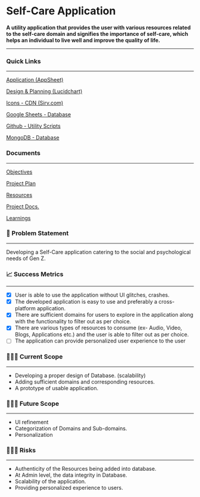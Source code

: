 # Self-Care Application

**A utility application that provides the user with various resources related to the self-care domain and signifies the importance of self-care, which helps an individual to live well and improve the quality of life.**

---

### Quick Links

---

[Application (AppSheet)](https://www.appsheet.com/Template/AppDef?appName=SelfCareandImprovement-1001373461&appId=b656ed1a-d7a4-4802-8364-ccf7b646b900&quickStart=True#UX.Views)

[Design & Planning (Lucidchart)](https://lucid.app/lucidchart/35619e04-11bf-4d03-a180-bfe6e2f43dae/edit?existing=1&token=b3bad1b1513f35e6663a23d130bef89dd7a3f337-eml%3Dsharmaar_4%2540rknec.edu%26ts%3D1657015644%26uid%3D156053185&docId=35619e04-11bf-4d03-a180-bfe6e2f43dae&shared=true&invitationId=inv_766962f2-3e9a-4940-b297-ce7d3d1ba7be&page=0_0#)

[Icons - CDN (Sirv.com)](https://my.sirv.com/#/browse/self_care_appdata)

[Google Sheets - Database](https://docs.google.com/spreadsheets/d/1ON0tD_O00mlkTxyeL0iFETjYsVdVyz-zrtyvmz4e3-w/edit#gid=1936771790)

[Github - Utility Scripts](https://github.com/anshul3399/utility_scripts-selfcareApp)

[MongoDB - Database](https://cloud.mongodb.com/v2/62ceba172895902a5a7a0b4e#metrics/replicaSet/62cebade0bfcde4c02a41ad9/explorer/selfcare_app_database/available_options/find)

### Documents

---

[Objectives](https://www.notion.so/Objectives-0dd6883ddc4d4a9d8871f4930c5fb64f)

[Project Plan](https://www.notion.so/e5883df16a2c47eea427ff1c896602be)

[Resources](https://www.notion.so/Resources-25ec4ad743734fc69c6fd682d1d7aef5)

[Project Docs.](https://www.notion.so/Project-Docs-22842b742ed8431e99221d9d5855aff4)

[Learnings](https://www.notion.so/Learnings-70a3f883b3d7425a98457dcd6246284d)

### 🤝 Problem Statement

---

Developing a Self-Care application catering to the social and psychological needs of Gen Z.

### 📈 Success Metrics

---

- [x]  User is able to use the application without UI glitches, crashes.
- [x]  The developed application is easy to use and preferably a cross-platform application.
- [x]  There are sufficient domains for users to explore in the application along with the functionality to filter out as per choice.
- [x]  There are various types of resources to consume (ex- Audio, Video, Blogs, Applications etc.) and the user is able to filter out as per choice.
- [ ]  The application can provide personalized user experience to the user

### 💁🏼‍♀️ Current Scope

---

- Developing a proper design of Database. (scalability)
- Adding sufficient domains and corresponding resources.
- A prototype of usable application.

### 🙅🏼‍♂️ Future Scope

---

- UI refinement
- Categorization of Domains and Sub-domains.
- Personalization

### 🤦🏼‍♀️ Risks

---

- Authenticity of the Resources being added into database.
- At Admin level, the data integrity in Database.
- Scalability of the application.
- Providing personalized experience to users.